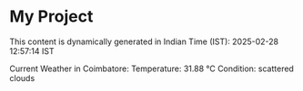 # My Project

This content is dynamically generated in Indian Time (IST): 2025-02-28 12:57:14 IST


Current Weather in Coimbatore:
Temperature: 31.88 °C
Condition: scattered clouds
